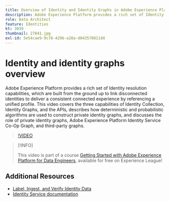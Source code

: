 ```yaml
---
title: Overview of Identity and Identity Graphs in Adobe Experience Platform
description: Adobe Experience Platform provides a rich set of Identity resolution capabilities, which are built from the ground up to link disconnected identities to deliver a consistent connected experience by referencing a unified profile. This video covers the three capabilities of Identity Collection, Identity Graphs, and the APIs, describes how deterministic and probabilistic algorithms are used to construct private identity graphs, and discusses the role of private identity graphs, Adobe Device Co-Op, and third-party graphs.
role: Data Architect
feature: Identities
kt: 3039
thumbnail: 27841.jpg
exl-id: 5e54cae9-9c78-4296-a28a-d043570811d4
---
```

# Identity and identity graphs overview

Adobe Experience Platform provides a rich set of Identity resolution capabilities, which are built from the ground up to link disconnected identities to deliver a consistent connected experience by referencing a unified profile. This video covers the three capabilities of Identity Collection, Identity Graphs, and the APIs, describes how deterministic and probabilistic algorithms are used to construct private identity graphs, and discusses the role of private identity graphs, Adobe Experience Platform Identity Service Co-Op Graph, and third-party graphs.

>[!VIDEO](https://video.tv.adobe.com/v/27841?quality=12&learn=on)

>[!INFO]
>
> This video is part of a course [Getting Started with Adobe Experience Platform for Data Engineers](https://experienceleague.adobe.com/?recommended=ExperiencePlatform-D-1-2020.2), available for free on Experience League!

## Additional Resources

* [Label, Ingest, and Verify Identity Data](label-ingest-and-verify-identity-data.md)
* [Identity Service documentation](https://experienceleague.adobe.com/docs/experience-platform/identity/home.html)
